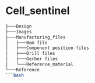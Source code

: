 # Cell_sentinel

```bash
├───Design
├───Images
├───Manufacturing_files
│   ├───Bom file
│   ├───Component position files
│   ├───Drill files
│   ├───Gerber files
│   └───Reference_material
└───Reference
```bash